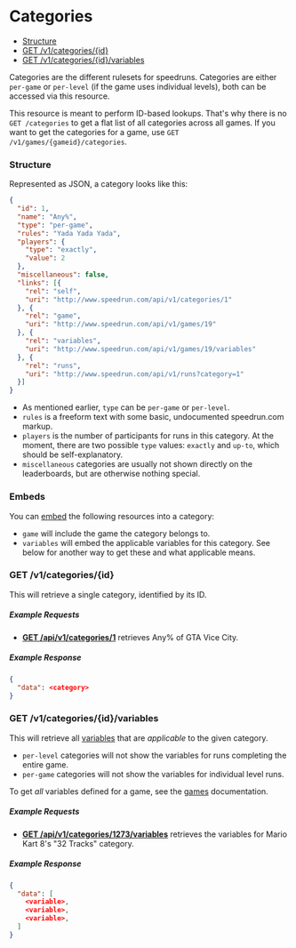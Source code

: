 # Categories

* [Structure](#structure)
* [GET /v1/categories/{id}](#get-v1categoriesid)
* [GET /v1/categories/{id}/variables](#get-v1categoriesidvariables)

Categories are the different rulesets for speedruns. Categories are either ``per-game`` or ``per-level``
(if the game uses individual levels), both can be accessed via this resource.

This resource is meant to perform ID-based lookups. That's why there is no ``GET /categories`` to
get a flat list of all categories across all games. If you want to get the categories for a game,
use ``GET /v1/games/{gameid}/categories``.

### Structure

Represented as JSON, a category looks like this:

```json
{
  "id": 1,
  "name": "Any%",
  "type": "per-game",
  "rules": "Yada Yada Yada",
  "players": {
    "type": "exactly",
    "value": 2
  },
  "miscellaneous": false,
  "links": [{
    "rel": "self",
    "uri": "http://www.speedrun.com/api/v1/categories/1"
  }, {
    "rel": "game",
    "uri": "http://www.speedrun.com/api/v1/games/19"
  }, {
    "rel": "variables",
    "uri": "http://www.speedrun.com/api/v1/games/19/variables"
  }, {
    "rel": "runs",
    "uri": "http://www.speedrun.com/api/v1/runs?category=1"
  }]
}
```

* As mentioned earlier, ``type`` can be ``per-game`` or ``per-level``.
* ``rules`` is a freeform text with some basic, undocumented speedrun.com markup.
* ``players`` is the number of participants for runs in this category. At the moment, there are
  two possible ``type`` values: ``exactly`` and ``up-to``, which should be self-explanatory.
* ``miscellaneous`` categories are usually not shown directly on the leaderboards, but are otherwise
  nothing special.

### Embeds

You can [embed](embedding.md) the following resources into a category:

* ``game`` will include the game the category belongs to.
* ``variables`` will embed the applicable variables for this category. See below for another way
  to get these and what applicable means.

### GET /v1/categories/{id}

This will retrieve a single category, identified by its ID.

##### Example Requests

* [**GET /api/v1/categories/1**](http://www.speedrun.com/api/v1/categories/1) retrieves Any% of
  GTA Vice City.

##### Example Response

```json
{
  "data": <category>
}
```

### GET /v1/categories/{id}/variables

This will retrieve all [variables](variables.md) that are *applicable* to the given category.

* ``per-level`` categories will not show the variables for runs completing the entire game.
* ``per-game`` categories will not show the variables for individual level runs.

To get *all* variables defined for a game, see the [games](games.md) documentation.

##### Example Requests

* [**GET /api/v1/categories/1273/variables**](http://www.speedrun.com/api/v1/categories/1273/variables)
  retrieves the variables for Mario Kart 8's "32 Tracks" category.

##### Example Response

```json
{
  "data": [
    <variable>,
    <variable>,
    <variable>,
  ]
}
```
